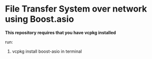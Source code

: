 # File Transfer System over network using Boost.asio

**This repository requires that you have vcpkg installed**

run:
1. vcpkg install boost-asio in terminal

